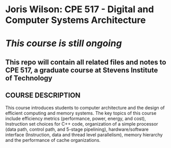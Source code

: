 # **Joris Wilson: CPE 517 - Digital and Computer Systems Architecture**
# ***This course is still ongoing***

## This repo will contain all related files and notes to CPE 517, a graduate course at Stevens Institute of Technology

## COURSE DESCRIPTION
This course introduces students to computer architecture and the design of efficient computing
and memory systems. The key topics of this course include efficiency metrics (performance,
power, energy, and cost), Instruction set choices for C++ code, organization of a simple
processor (data path, control path, and 5-stage pipelining), hardware/software interface
(Instruction, data and thread level parallelism), memory hierarchy and the performance of cache
organizations.
